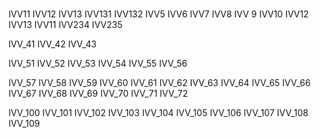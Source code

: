 #
IVV11
IVV12
IVV13
IVV131
IVV132
IVV5
IVV6
IVV7
IVV8
IVV 9
IVV10
IVV12
IVV13
IVV11
IVV234
IVV235

IVV_41
IVV_42
IVV_43

IVV_51
IVV_52
IVV_53
IVV_54
IVV_55
IVV_56

IVV_57
IVV_58
IVV_59
IVV_60
IVV_61
IVV_62
IVV_63
IVV_64
IVV_65
IVV_66
IVV_67
IVV_68
IVV_69
IVV_70
IVV_71
IVV_72

IVV_100
IVV_101
IVV_102
IVV_103
IVV_104
IVV_105
IVV_106
IVV_107
IVV_108
IVV_109
